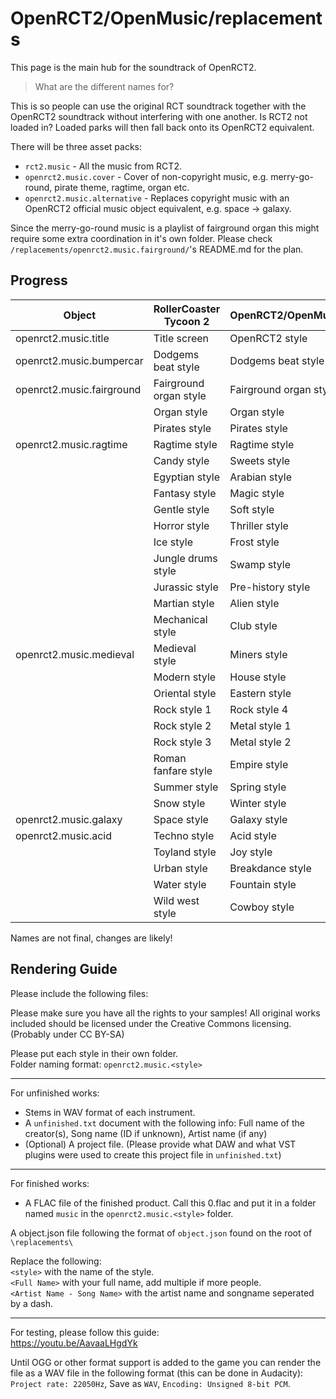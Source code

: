 #  OpenRCT2/OpenMusic/replacements

This page is the main hub for the soundtrack of OpenRCT2.

> What are the different names for?  

This is so people can use the original RCT soundtrack together with the OpenRCT2 soundtrack without interfering with one another. Is RCT2 not loaded in? Loaded parks will then fall back onto its OpenRCT2 equivalent.

 There will be three asset packs:
 
 * `rct2.music` - All the music from RCT2.
 * `openrct2.music.cover` - Cover of non-copyright music, e.g. merry-go-round, pirate theme, ragtime, organ etc.
 * `openrct2.music.alternative` - Replaces copyright music with an OpenRCT2 official music object equivalent, e.g. space -> galaxy.

Since the merry-go-round music is a playlist of fairground organ this might require some extra coordination in it's own folder. Please check `/replacements/openrct2.music.fairground/`'s README.md for the plan.

## Progress

| Object                    | RollerCoaster Tycoon 2      | OpenRCT2/OpenMusic               | Type        | Status   | Signature | Merged? |
| ------                    | ----------------------      | ------------------               | ----        | ------   | --------- | ------- |
| openrct2.music.title      | Title screen                | OpenRCT2 style                   | Alternative | WIP      | [mattheasboelter](https://github.com/mattheasboelter) |
| openrct2.music.bumpercar  | Dodgems beat style          | Dodgems beat style               | Cover       | Finished | [karst](https://github.com/karst) | ✔
| openrct2.music.fairground | Fairground organ style      | Fairground organ style           | Cover       | [See here](https://github.com/OpenRCT2/OpenMusic/tree/master/replacements/openrct2.music.fairground) | Multiple  | 
|                           | Organ style                 | Organ style                      | Cover       |
|                           | Pirates style               | Pirates style                    | Cover       |
| openrct2.music.ragtime    | Ragtime style               | Ragtime style                    | Cover       |
|                           | Candy style                 | Sweets style                     | Alternative |
|                           | Egyptian style              | Arabian style                    | Alternative |
|                           | Fantasy style               | Magic style                      | Alternative |
|                           | Gentle style                | Soft style                       | Alternative |
|                           | Horror style                | Thriller style                   | Alternative |
|                           | Ice style                   | Frost style                      | Alternative |
|                           | Jungle drums style          | Swamp style                      | Alternative |
|                           | Jurassic style              | Pre-history style                | Alternative |
|                           | Martian style               | Alien style                      | Alternative |
|                           | Mechanical style            | Club style                       | Alternative |
| openrct2.music.medieval   | Medieval style              | Miners style                     | Alternative |
|                           | Modern style                | House style                      | Alternative |
|                           | Oriental style              | Eastern style                    | Alternative |
|                           | Rock style 1                | Rock style 4                     | Alternative |
|                           | Rock style 2                | Metal style 1                    | Alternative |
|                           | Rock style 3                | Metal style 2                    | Alternative |
|                           | Roman fanfare style         | Empire style                     | Alternative |
|                           | Summer style                | Spring style                     | Alternative |
|                           | Snow style                  | Winter style                     | Alternative |
| openrct2.music.galaxy     | Space style                 | Galaxy style                     | Alternative | Finished | [karst](https://github.com/karst) | ✔
| openrct2.music.acid       | Techno style                | Acid style                       | Alternative | Finished | [karst](https://github.com/karst) | ✔
|                           | Toyland style               | Joy style                        | Alternative |
|                           | Urban style                 | Breakdance style                 | Alternative |
|                           | Water style                 | Fountain style                   | Alternative |
|                           | Wild west style             | Cowboy style                     | Alternative |


Names are not final, changes are likely!

## Rendering Guide

Please include the following files:

Please make sure you have all the rights to your samples! All original works included should be licensed under the Creative Commons licensing. (Probably under CC BY-SA)

Please put each style in their own folder.  
Folder naming format: `openrct2.music.<style>`

-----------------------
For unfinished works:
- Stems in WAV format of each instrument.  
- A `unfinished.txt` document with the following info: Full name of the creator(s), Song name (ID if unknown), Artist name (if any)
- (Optional) A project file. (Please provide what DAW and what VST plugins were used to create this project file in `unfinished.txt`)


-----------------------
For finished works:

- A FLAC file of the finished product. Call this 0.flac and put it in a folder named `music` in the `openrct2.music.<style>` folder.

A object.json file following the format of `object.json` found on the root of `\replacements\`

Replace the following:  
`<style>` with the name of the style.  
`<Full Name>` with your full name, add multiple if more people.  
`<Artist Name - Song Name>` with the artist name and songname seperated by a dash.  

-----------------------
For testing, please follow this guide:  
https://youtu.be/AavaaLHgdYk

Until OGG or other format support is added to the game you can render the file as a WAV file in the following format (this can be done in Audacity): `Project rate: 22050Hz`, Save as `WAV`, `Encoding: Unsigned 8-bit PCM`.
